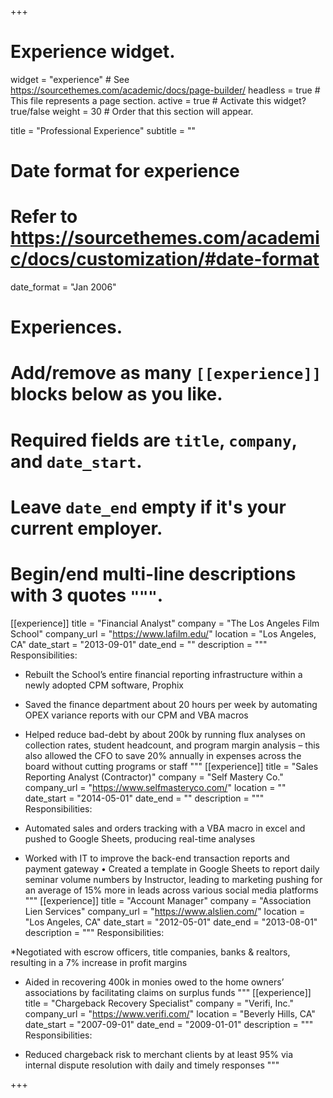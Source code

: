 +++
# Experience widget.
widget = "experience"  # See https://sourcethemes.com/academic/docs/page-builder/
headless = true  # This file represents a page section.
active = true  # Activate this widget? true/false
weight = 30  # Order that this section will appear.

title = "Professional Experience"
subtitle = ""

# Date format for experience
#   Refer to https://sourcethemes.com/academic/docs/customization/#date-format
date_format = "Jan 2006"

# Experiences.
#   Add/remove as many `[[experience]]` blocks below as you like.
#   Required fields are `title`, `company`, and `date_start`.
#   Leave `date_end` empty if it's your current employer.
#   Begin/end multi-line descriptions with 3 quotes `"""`.

[[experience]]
  title = "Financial Analyst"
  company = "The Los Angeles Film School"
  company_url = "https://www.lafilm.edu/"
  location = "Los Angeles, CA"
  date_start = "2013-09-01"
  date_end = ""
  description = """
  Responsibilities:
  
  * Rebuilt the School’s entire financial reporting infrastructure within a newly adopted CPM software, Prophix
  * Saved the finance department about 20 hours per week by automating OPEX variance reports with our CPM and VBA macros
  * Helped reduce bad-debt by about 200k by running flux analyses on collection rates, student headcount, and program margin analysis – this also allowed the CFO to save 20% annually in expenses across the board without cutting programs or staff
  """
[[experience]]
  title = "Sales Reporting Analyst (Contractor)"
  company = "Self Mastery Co."
  company_url = "https://www.selfmasteryco.com/"
  location = ""
  date_start = "2014-05-01"
  date_end = ""
  description = """
  Responsibilities:
  
  * Automated sales and orders tracking with a VBA macro in excel and pushed to Google Sheets, producing real-time analyses
  * Worked with IT to improve the back-end transaction reports and payment gateway • Created a template in Google Sheets to report daily seminar volume numbers by Instructor, leading to marketing pushing for an average of 15% more in leads across various social media platforms
  """
[[experience]]
  title = "Account Manager"
  company = "Association Lien Services"
  company_url = "https://www.alslien.com/"
  location = "Los Angeles, CA"
  date_start = "2012-05-01"
  date_end = "2013-08-01"
  description = """
  Responsibilities:
  
  *Negotiated with escrow officers, title companies, banks & realtors, resulting in a 7% increase in profit margins
  * Aided in recovering 400k in monies owed to the home owners’ associations by facilitating claims on surplus funds
  """
[[experience]]
  title = "Chargeback Recovery Specialist"
  company = "Verifi, Inc."
  company_url = "https://www.verifi.com/"
  location = "Beverly Hills, CA"
  date_start = "2007-09-01"
  date_end = "2009-01-01"
  description = """
  Responsibilities:
  
  * Reduced chargeback risk to merchant clients by at least 95% via internal dispute resolution with daily and timely responses
  """

+++
